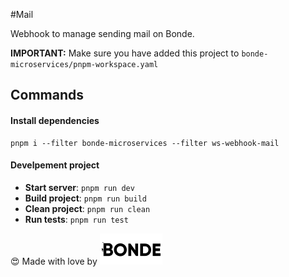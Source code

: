 #Mail

Webhook to manage sending mail on Bonde.

**IMPORTANT:** Make sure you have added this project to `bonde-microservices/pnpm-workspace.yaml`

## Commands

#### Install dependencies
```
pnpm i --filter bonde-microservices --filter ws-webhook-mail
```

#### Develpement project

- **Start server**: ```pnpm run dev```
- **Build project**: ```pnpm run build```
- **Clean project**: ```pnpm run clean```
- **Run tests**: ```pnpm run test```

:heart_eyes: Made with love by ![Bonde](./bonde.svg)